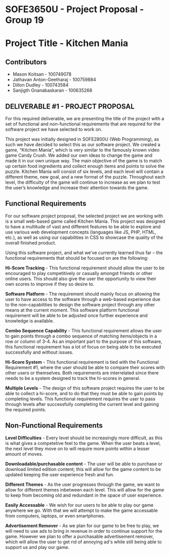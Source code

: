 # SOFE3650U - Project Proposal - Group 19
# Project Title - Kitchen Mania 
## Contributors 
* Mason Koitsan - 100749078
* Jathavan Anton-Geetharaj - 100759884
* Dillon Dudley - 100743584
* Sanjigth Gnanabaskaran - 100635268

## DELIVERABLE #1 - PROJECT PROPOSAL 

For this required deliverable, we are presenting the title of the project with a set of functional and non-functional requirements that are required for the software project we have selected to work on. 

This project was initially designed in SOFE2800U (Web Programming), as such we have decided to select this as our software project. We created a game, “Kitchen Mania”, which is very similar to the famously known video game Candy Crush. We added our own ideas to change the game and made it in our own unique way. The main objective of the game is to match up certain food ingredients and collect enough items and points to solve the puzzle. Kitchen Mania will consist of six levels, and each level will contain a different theme, new goal, and a new format of the puzzle. Throughout each level, the difficulty of the game will continue to increase as we plan to test the user’s knowledge and increase their attention towards the game.  

## Functional Requirements
For our software project proposal, the selected project we are working with is a small web-based game called Kitchen Mania. This project was designed to have a multitude of vast and different features to be able to explore and use various web development concepts (languages like JS, PHP, HTML, etc.), as well as using our capabilities in CSS to showcase the quality of the overall finished product. 

Using this software project, and what we’ve currently learned thus far – the functional requirements that should be focused on are the following:

**Hi-Score Tracking** - This functional requirement should allow the user to be encouraged to play competitively or casually amongst friends or other online users. This should also give the user the opportunity to view their own scores to improve if they so desire to. 

**Software Platform** - The requirement should mainly focus on allowing the user to have access to the software through a web-based experience due to the non-capabilities to design the software project through any other means at the current moment. This software platform functional requirement will be able to be adjusted once further experience and knowledge is available. 

**Combo Sequence Capability** - This functional requirement allows the user to gain points through a combo sequence of matching items/objects in a row or column of 3-4. As an important part to the purpose of this software, this functional requirement has a lot of focus on being able to be executed successfully and without issues. 

**Hi-Score System** - This functional requirement is tied with the Functional Requirement #1, where the user should be able to compare their scores with other users or themselves. Both requirements are interrelated since there needs to be a system designed to track the hi-scores in general. 

**Multiple Levels** - The design of this software project requires the user to be able to collect a hi-score, and to do that they must be able to gain points by completing levels. This functional requirement requires the user to pass through levels after successfully completing the current level and gaining the required points. 

## Non-Functional Requirements 

**Level Difficulties** - Every level should be increasingly more difficult, as this is what gives a competetive feel to the game. When the user beats a level, the next level they move on to will require more points within a lesser amount of moves.

**Downloadable/purchasable content** - The user will be able to purchase or download limited edition content; this will allow for the game content to be updated keeping the user experience fresh and fun.

**Different Themes** - As the user progresses through the game, we want to allow for different themes inbetween each level. This will allow for the game to keep from becoming old and redundant in the space of user experience.

**Easily Accessable** - We wish for our users to be able to play our game anywhere we go. With that we will attempt to make the game accessable from computers, laptops, or even smartphones.

**Advertisement Remover** - As we plan for our game to be free to play, we will need to use ads to bring in revenue in order to continue support for the game. However we plan to offer a purchasable advertisement remover, which will allow the user to get rid of annoying ad's while still being able to support us and play our game.
